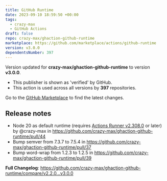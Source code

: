 ```yaml
---
title: GitHub Runtime
date: 2023-09-10 18:59:50 +00:00
tags:
  - crazy-max
  - GitHub Actions
draft: false
repo: crazy-max/ghaction-github-runtime
marketplace: https://github.com/marketplace/actions/github-runtime
version: v3.0.0
dependentsNumber: 397
---
```



Version updated for **crazy-max/ghaction-github-runtime** to version **v3.0.0**.
- This publisher is shown as 'verified' by GitHub.
- This action is used across all versions by **397** repositories.

Go to the [GitHub Marketplace](https://github.com/marketplace/actions/github-runtime) to find the latest changes.

## Release notes

* Node 20 as default runtime (requires [Actions Runner v2.308.0](https://github.com/actions/runner/releases/tag/v2.308.0) or later) by @crazy-max in https://github.com/crazy-max/ghaction-github-runtime/pull/44
* Bump semver from 7.3.7 to 7.5.4 in https://github.com/crazy-max/ghaction-github-runtime/pull/37
* Bump word-wrap from 1.2.3 to 1.2.5 in https://github.com/crazy-max/ghaction-github-runtime/pull/39

**Full Changelog**: https://github.com/crazy-max/ghaction-github-runtime/compare/v2.2.0...v3.0.0
